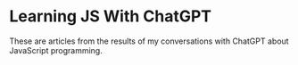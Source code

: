 # Learning JS With ChatGPT

These are articles from the results of my conversations with ChatGPT about JavaScript programming.

